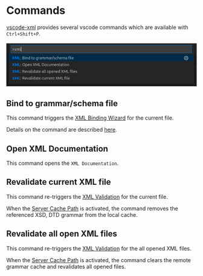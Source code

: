 # Commands

[vscode-xml](https://github.com/redhat-developer/vscode-xml) provides several vscode commands which are available with `Ctrl+Shift+P`.

![XML Commands](images/Commands/XMLCommands.png)

## Bind to grammar/schema file

This command triggers the [XML Binding Wizard](BindingWithGrammar.md#the-xml-binding-wizard) for the current file.

Details on the command are described [here](BindingWithGrammar.md#command).

## Open XML Documentation

This command opens the `XML Documentation`.

## Revalidate current XML file

This command re-triggers the [XML Validation](Validation.md#xml-validation) for the current file.

When the [Server Cache Path](Preferences.md#server-cache-path) is activated, the command removes the referenced XSD, DTD grammar from the local cache.

## Revalidate all open XML files

This command re-triggers the [XML Validation](Validation.md#xml-validation) for the all opened XML files.

When the [Server Cache Path](Preferences.md#server-cache-path) is activated, the command clears the remote grammar cache and revalidates all opened files.
